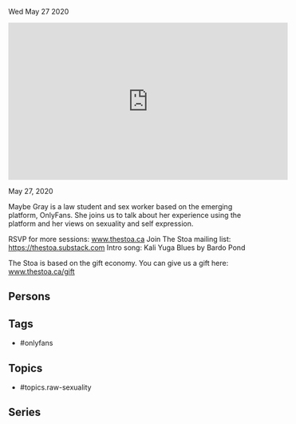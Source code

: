 



Wed May 27 2020

<iframe width="560" height="315" src="https://www.youtube.com/embed/h376KMn3HnY" title="OnlyFans and Raw Sexuality w/ Maybe Gray" frameborder="0" allow="accelerometer; autoplay; clipboard-write; encrypted-media; gyroscope; picture-in-picture" allowfullscreen ></iframe>

May 27, 2020

Maybe Gray is a law student and sex worker based on the emerging platform, OnlyFans. She joins us to talk about her experience using the platform and her views on sexuality and self expression.

RSVP for more sessions: www.thestoa.ca
Join The Stoa mailing list: https://thestoa.substack.com
Intro song: Kali Yuga Blues by Bardo Pond

The Stoa is based on the gift economy. You can give us a gift here: www.thestoa.ca/gift

## Persons



## Tags

- #onlyfans

## Topics

- #topics.raw-sexuality

## Series



